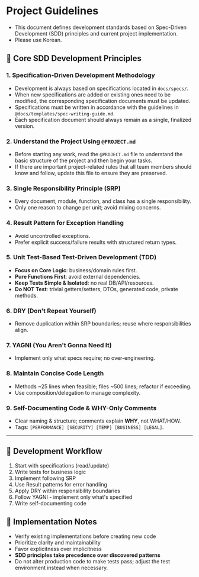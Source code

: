 # Project Guidelines

- This document defines development standards based on Spec-Driven Development (SDD) principles and current project implementation.
- Please use Korean.

## 🎯 Core SDD Development Principles

### 1. Specification-Driven Development Methodology
- Development is always based on specifications located in `docs/specs/`.
- When new specifications are added or existing ones need to be modified, the corresponding specification documents must be updated.
- Specifications must be written in accordance with the guidelines in `@docs/templates/spec-writing-guide.md`.
- Each specification document should always remain as a single, finalized version.

### 2. Understand the Project Using `@PROJECT.md`
- Before starting any work, read the `@PROJECT.md` file to understand the basic structure of the project and then begin your tasks.
- If there are important project-related rules that all team members should know and follow, update this file to ensure they are preserved.

### 3. Single Responsibility Principle (SRP)
- Every document, module, function, and class has a single responsibility.
- Only one reason to change per unit; avoid mixing concerns.

### 4. Result Pattern for Exception Handling
- Avoid uncontrolled exceptions.
- Prefer explicit success/failure results with structured return types.

### 5. Unit Test-Based Test-Driven Development (TDD)
- **Focus on Core Logic**: business/domain rules first.
- **Pure Functions First**: avoid external dependencies.
- **Keep Tests Simple & Isolated**: no real DB/API/resources.
- **Do NOT Test**: trivial getters/setters, DTOs, generated code, private methods.

### 6. DRY (Don't Repeat Yourself)
- Remove duplication within SRP boundaries; reuse where responsibilities align.

### 7. YAGNI (You Aren't Gonna Need It)
- Implement only what specs require; no over-engineering.

### 8. Maintain Concise Code Length
- Methods ~25 lines when feasible; files ~500 lines; refactor if exceeding.
- Use composition/delegation to manage complexity.

### 9. Self-Documenting Code & WHY-Only Comments
- Clear naming & structure; comments explain **WHY**, not WHAT/HOW.
- Tags: `[PERFORMANCE] [SECURITY] [TEMP] [BUSINESS] [LEGAL]`.

---

## 🔄 Development Workflow
1. Start with specifications (read/update)
2. Write tests for business logic
3. Implement following SRP
4. Use Result patterns for error handling
5. Apply DRY within responsibility boundaries
6. Follow YAGNI - implement only what's specified
7. Write self-documenting code

## 📌 Implementation Notes
- Verify existing implementations before creating new code
- Prioritize clarity and maintainability
- Favor explicitness over implicitness
- **SDD principles take precedence over discovered patterns**
- Do not alter production code to make tests pass; adjust the test environment instead when necessary.
